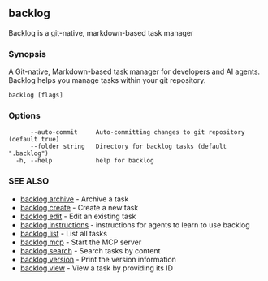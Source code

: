 ## backlog

Backlog is a git-native, markdown-based task manager

### Synopsis

A Git-native, Markdown-based task manager for developers and AI agents.
Backlog helps you manage tasks within your git repository.

```
backlog [flags]
```

### Options

```
      --auto-commit     Auto-committing changes to git repository (default true)
      --folder string   Directory for backlog tasks (default ".backlog")
  -h, --help            help for backlog
```

### SEE ALSO

* [backlog archive](backlog_archive.md)	 - Archive a task
* [backlog create](backlog_create.md)	 - Create a new task
* [backlog edit](backlog_edit.md)	 - Edit an existing task
* [backlog instructions](backlog_instructions.md)	 - instructions for agents to learn to use backlog
* [backlog list](backlog_list.md)	 - List all tasks
* [backlog mcp](backlog_mcp.md)	 - Start the MCP server
* [backlog search](backlog_search.md)	 - Search tasks by content
* [backlog version](backlog_version.md)	 - Print the version information
* [backlog view](backlog_view.md)	 - View a task by providing its ID


